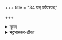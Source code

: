 +++
title = "34 यत् पर्यपश्यथ्"

+++


<details><summary>मूलम्</summary>

यत् प॒र्यप॑श्यथ् सरि॒रस्य॒ मध्ये॑ ।  
उ॒र्वीम् अप॑श्य॒ज् जग॑तᳶ प्रति॒ष्ठाम् ।  
तत् पुष्क॑रस्या॒यत॑ना॒द्-धि जा॒तम् ।  
प॒र्णम् पृ॑थि॒व्याᳶ प्रथ॑नँ हरामि ।
</details>

<details><summary>भट्टभास्कर-टीका</summary>

यत् पुष्करपर्णं प्रजापतिः पृथिवीमन्विच्छन् सरिरस्य सलिलस्य मध्ये पर्यपश्यत् । यद्वा - यत् यदा प्रजापतिः सरिरस्य मध्ये पर्यपश्यत् परितः इतस्ततः पृथिवीप्रतिलम्भायापश्यत् । तदानीं उर्वीं पृथिवीं यदनुसारेण अपश्यत् । ब्राह्मणं च भवति - 'सोपश्यत् पुष्करवर्णं तिष्ठत् । सोमन्यत । अस्ति वैतत् । यस्मिन्निदमधितिष्टति' इति तत् पुष्करस्य पर्णं आयतनात् सलिलस्य स्थानात् पाताळात् जातं पृथिव्याः प्रथनं प्रथनस्थानं हरामि । ब्राह्मणं च - 'तत्पुष्करपर्णेऽप्रथयत्'4 इति ॥
</details>